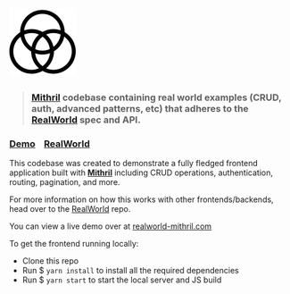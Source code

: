# ![RealWorld Example App](logo.png)

> ### [Mithril](https://mithril.js.org/) codebase containing real world examples (CRUD, auth, advanced patterns, etc) that adheres to the [RealWorld](https://github.com/gothinkster/realworld-example-apps) spec and API.


### [Demo](https://boazblake.github.io/realworld-mithril/)&nbsp;&nbsp;&nbsp;&nbsp;[RealWorld](https://github.com/gothinkster/realworld)



This codebase was created to demonstrate a fully fledged frontend application built with **[Mithril](https://mithril.js.org/)** including CRUD operations, authentication, routing, pagination, and more.

For more information on how this works with other frontends/backends, head over to the [RealWorld](https://github.com/gothinkster/realworld) repo.


You can view a live demo over at [realworld-mithril.com](https://boazblake.github.io/realworld-mithril/)

To get the frontend running locally:

- Clone this repo
- Run $ `yarn install` to install all the required dependencies
- Run $ `yarn start` to start the local server and JS build
